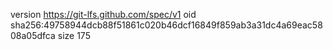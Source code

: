 version https://git-lfs.github.com/spec/v1
oid sha256:49758944dcb88f51861c020b46dcf16849f859ab3a31dc4a69eac5808a05dfca
size 175
